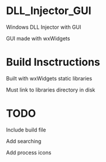 # DLL_Injector_GUI
 Windows DLL Injector with GUI
 
 GUI made with wxWidgets
 
 
# Build Insctructions
  Built with wxWidgets static libraries
  
  
  Must link to libraries directory in disk


# TODO
  Include build file
  
  Add searching 
  
  Add process icons
